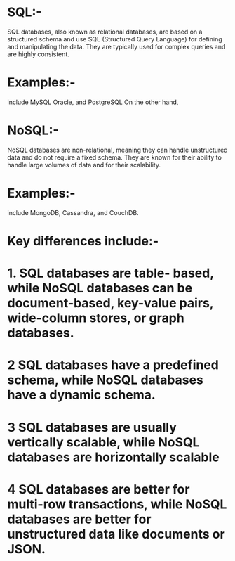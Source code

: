 # SQL:-
SQL databases, also known as relational databases, are based on a structured schema and use SQL (Structured Query Language) for defining and manipulating the data. They are typically used for complex queries and are highly consistent. 
# Examples:-
 include MySQL Oracle, and PostgreSQL On the other hand, 
 
# NoSQL:-
NoSQL databases are non-relational, meaning they can handle unstructured data and do not require a fixed schema. They are known for their ability to handle large volumes of data and for their scalability. 
# Examples:- 
include MongoDB, Cassandra, and CouchDB. 
# Key differences include:-

# 1. SQL databases are table- based, while NoSQL databases can be document-based, key-value pairs, wide-column stores, or graph databases. 

# 2 SQL databases have a predefined schema, while NoSQL databases have a dynamic schema. 

# 3 SQL databases are usually vertically scalable, while NoSQL databases are horizontally scalable 

# 4 SQL databases are better for multi-row transactions, while NoSQL databases are better for unstructured data like documents or JSON. 